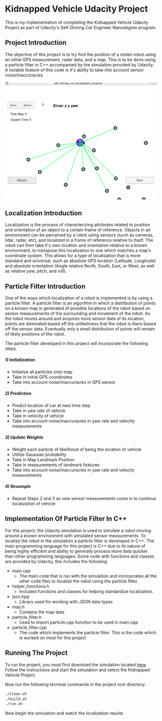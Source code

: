 # Kidnapped Vehicle Udacity Project
This is my implementation of completing the Kidnapped Vehicle Udacity Project as part of Udacity's Self-Driving Car Engineer Nanodegree program.

## Project Introduction
The objective of this project is to try find the position of a stolen robot using an initial GPS measurement, radar data, and a map. This is to be done using a particle filter in C++ accompanied by the simulation provided by Udacity. A notable feature of this code is it's ability to take into account sensor noise/inaccuracies.  

![Simulation](images/kidnapped_vehicle_simulation.png)

## Localization Introduction
Localization is the process of characterizing attributes related to position and orientation of an object to a certain frame of reference. Objects in an environment can be perceived by a robot using sensors (such as cameras, lidar, radar, etc), and localized in a frame of reference relative to itself. The robot can then take it's own location and orientation relative to a known environment, to transpose this localization to one which matches a map's coordinate system. This allows for a type of localization that is more standard and universal, such as absolute GPS location (Latitude, Longitude) and absolute orientation (Angle relative North, South, East, or West, as well as relative yaw, pitch, and roll).

## Particle Filter Introduction
One of the ways which localization of a robot is implemented is by using a particle filter. A particle filter is an algorithm in which a distribution of points on a known map is generated of possible locations of the robot based on sensor measurements of the surrounding and movement of the robot. As the robot moves around and acquires more sensor data of its location, points are eliminated based off the unlikeliness that the robot is there based off the sensor data. Eventually only a small distribution of points will remain of likely positions of the robot.

The particle filter developed in this project will incorporate the following steps.

##### 1) Initialization
- Initialize all particles onto map
- Take in initial GPS coordinates
- Take into account noise/inaccuracies in GPS sensor

##### 2) Prediction
- Predict location of car at next time step
- Take in yaw rate of vehicle
- Take in velocity of vehicle
- Take into account noise/inaccuracies in yaw rate and velocity measurements

##### 3) Update Weights
- Weight each particle of likelihood of being the location of vehicle
- Utilize Gaussian probability
- Take in Map Landmark Position
- Take in measurements of landmark features
- Take into account noise/inaccuracies in yaw rate and velocity measurements

##### 4) Resample
- Repeat Steps 2 and 3 as new sensor measurements come in to continue localization of vehicle

## Implementation Of Particle Filter In C++
For this project, the Udacity simulation is used to simulate a robot moving around a known environment with simulated sensor measurements. To localize the robot in the simulation a particle filter is developed in C++. The main programming language for this project is C++ due to its nature of being highly efficient and ability to generally process more data quicker than other programming languages. Some code with functions and classes are provided by Udacity, this includes the following:
- main.cpp
  - The main code that is run with the simulation and incorporates all the other code files to localize the robot using the particle filter.
- helper_functions.h
  - Included functions and classes for helping standardize localization.
- json.hpp
  - Library used for working with JSON data types
- map.h
  - Contains the map data
- particle_filter.h
  - Used to import particle.cpp function to be used in main.cpp
- particle_filter.cpp
  - The code which implements the particle filter. This is the code which is worked on most for this project

## Running The Project
To run the project, you must first download the simulation located [here](https://github.com/udacity/self-driving-car-sim/releases). Follow the instructions and start the simulation and select the Kidnapped Vehicle Project.

Now run the following terminal commands in the project root directory:

```bash
./clean.sh
./build.sh
./run.sh
```

Now begin the simulation and watch the localization results. 
